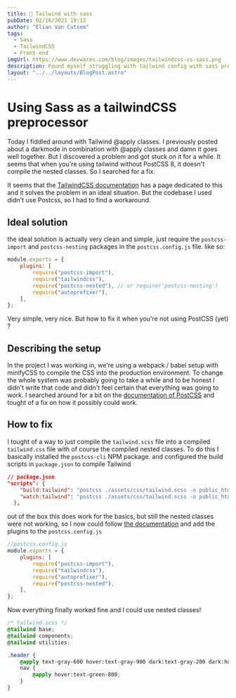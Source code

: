 ```yaml
---
title: 💄 Tailwind with sass
pubDate: 02/16/2021 19:13
author: "Elian Van Cutsem"
tags:
  - Sass
  - TailwindCSS
  - Front-end
imgUrl: https://www.devwares.com/blog/images/tailwindcss-vs-sass.png
description: Found myself struggling with tailwind config with sass preprocessor, so I figured I'd share a solution
layout: "../../layouts/BlogPost.astro"
---
```


# Using Sass as a tailwindCSS preprocessor

Today I fiddled around with Tailwind @apply classes. I previously posted about a darkmode in combination with @apply classes and damn it goes well together. But I discovered a problem and got stuck on it for a while. It seems that when you're using tailwind without PostCSS 8, it doesn't compile the nested classes. So I searched for a fix.

It seems that the [TailwindCSS documentation](https://tailwindcss.com/docs/using-with-preprocessors) has a page dedicated to this and it solves the problem in an ideal situation. But the codebase I used didn't use Postcss, so I had to find a workaround.

## Ideal solution

the ideal solution is actually very clean and simple, just require the `postcss-import` and `postcss-nesting` packages in the `postcss.config.js` file. like so:

```javascript
module.exports = {
	plugins: [
		require("postcss-import"),
		require("tailwindcss"),
		require("postcss-nested"), // or require('postcss-nesting')
		require("autoprefixer"),
	],
};
```

Very simple, very nice. But how to fix it when you're not using PostCSS (yet) ?

## Describing the setup

In the project I was working in, we're using a webpack / babel setup with minifyCSS to compile the CSS into the production environment. To change the whole system was probably going to take a while and to be honest I didn't write that code and didn't feel certain that everything was going to work.
I searched around for a bit on the [documentation of PostCSS](https://github.com/postcss/postcss#usage) and tought of a fix on how it possibly could work.

## How to fix

I tought of a way to just compile the `tailwind.scss` file into a compiled `tailwind.css` file with of course the compiled nested classes. To do this I basically installed the `postcss-cli` NPM package. and configured the build scripts in `package.json` to compile Tailwind

```json
// package.json
"scripts": {
    "build:tailwind": "postcss ./assets/css/tailwind.scss -o public_html/assets/css/tailwindoutput.css",
    "watch:tailwind": "postcss ./assets/css/tailwind.scss -o public_html/assets/css/tailwindoutput.css --watch"
  },
```

out of the box this does work for the basics, but still the nested classes were not working, so I now could follow [the documentation](https://github.com/postcss/postcss#usage) and add the plugins to the `postcss.config.js`

```javascript
//postcss.config.js
module.exports = {
	plugins: [
		require("postcss-import"),
		require("tailwindcss"),
		require("autoprefixer"),
		require("postcss-nested"),
	],
};
```

Now everything finally worked fine and I could use nested classes!

```scss
/* tailwind.scss */
@tailwind base;
@tailwind components;
@tailwind utilities;

.header {
	@apply text-gray-600 hover:text-gray-900 dark:text-gray-200 dark:hover:text-gray-50;
	nav {
		@apply hover:text-green-800;
	}
}
```
